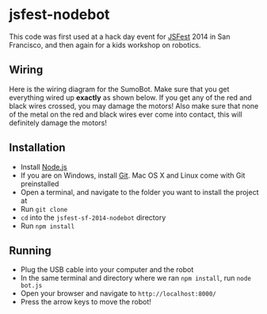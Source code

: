 jsfest-nodebot
==============

This code was first used at a hack day event for [JSFest](http://jsfest.com/) 2014 in San Francisco, and then again for a kids workshop on robotics.

## Wiring

Here is the wiring diagram for the SumoBot. Make sure that you get everything wired up **exactly** as shown below. If you get any of the red and black wires crossed, you may damage the motors! Also make sure that none of the metal on the red and black wires ever come into contact, this will definitely damage the motors!



## Installation

- Install [Node.js](http://nodejs.org/)
- If you are on Windows, install [Git](http://www.git-scm.com/). Mac OS X and Linux come with Git preinstalled
- Open a terminal, and navigate to the folder you want to install the project at
- Run ```git clone ```
- ```cd``` into the ```jsfest-sf-2014-nodebot``` directory
- Run ```npm install```

## Running

- Plug the USB cable into your computer and the robot
- In the same terminal and directory where we ran ```npm install```, run ```node bot.js```
- Open your browser and navigate to ```http://localhost:8000/```
- Press the arrow keys to move the robot!
